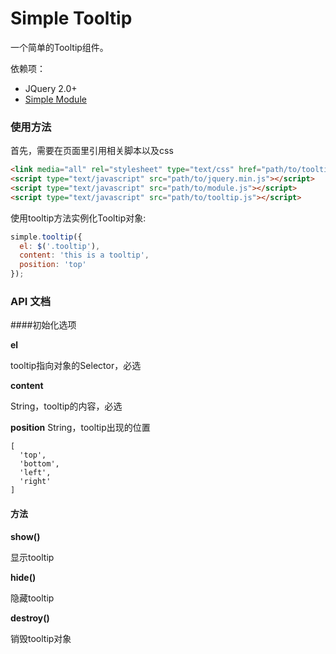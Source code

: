 # Simple Tooltip

一个简单的Tooltip组件。

依赖项：

- JQuery 2.0+
- [Simple Module](https://github.com/mycolorway/simple-module)

### 使用方法
首先，需要在页面里引用相关脚本以及css

```html
<link media="all" rel="stylesheet" type="text/css" href="path/to/tooltip.css" />
<script type="text/javascript" src="path/to/jquery.min.js"></script>
<script type="text/javascript" src="path/to/module.js"></script>
<script type="text/javascript" src="path/to/tooltip.js"></script>

```

使用tooltip方法实例化Tooltip对象:
```js
simple.tooltip({
  el: $('.tooltip'),
  content: 'this is a tooltip',
  position: 'top'
});

```

### API 文档

####初始化选项

__el__

tooltip指向对象的Selector，必选
  
__content__

String，tooltip的内容，必选

__position__
String，tooltip出现的位置

```
[
  'top',
  'bottom',
  'left',
  'right'
]
```

#### 方法

__show()__ 

显示tooltip

__hide()__ 

隐藏tooltip

__destroy()__

销毁tooltip对象
